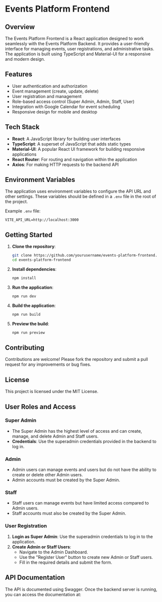# Events Platform Frontend

## Overview

The Events Platform Frontend is a React application designed to work seamlessly with the Events Platform Backend. It provides a user-friendly interface for managing events, user registrations, and administrative tasks. The application is built using TypeScript and Material-UI for a responsive and modern design.

## Features

- User authentication and authorization
- Event management (create, update, delete)
- User registration and management
- Role-based access control (Super Admin, Admin, Staff, User)
- Integration with Google Calendar for event scheduling
- Responsive design for mobile and desktop

## Tech Stack

- **React**: A JavaScript library for building user interfaces
- **TypeScript**: A superset of JavaScript that adds static types
- **Material-UI**: A popular React UI framework for building responsive applications
- **React Router**: For routing and navigation within the application
- **Axios**: For making HTTP requests to the backend API

## Environment Variables

The application uses environment variables to configure the API URL and other settings. These variables should be defined in a `.env` file in the root of the project.

Example `.env` file:

```plaintext
VITE_API_URL=http://localhost:3000
```

## Getting Started

1. **Clone the repository**:
   ```bash
   git clone https://github.com/yourusername/events-platform-frontend.git
   cd events-platform-frontend
   ```

2. **Install dependencies**:
   ```bash
   npm install
   ```

3. **Run the application**:
   ```bash
   npm run dev
   ```

4. **Build the application**:
   ```bash
   npm run build
   ```

5. **Preview the build**:
   ```bash
   npm run preview
   ```

## Contributing

Contributions are welcome! Please fork the repository and submit a pull request for any improvements or bug fixes.

## License

This project is licensed under the MIT License.

## User Roles and Access

### Super Admin

- The Super Admin has the highest level of access and can create, manage, and delete Admin and Staff users.
- **Credentials**: Use the superadmin credentials provided in the backend to log in.

### Admin

- Admin users can manage events and users but do not have the ability to create or delete other Admin users.
- Admin accounts must be created by the Super Admin.

### Staff

- Staff users can manage events but have limited access compared to Admin users.
- Staff accounts must also be created by the Super Admin.

### User Registration

1. **Login as Super Admin**: Use the superadmin credentials to log in to the application.
2. **Create Admin or Staff Users**:
   - Navigate to the Admin Dashboard.
   - Use the "Register User" button to create new Admin or Staff users.
   - Fill in the required details and submit the form.

## API Documentation

The API is documented using Swagger. Once the backend server is running, you can access the documentation at:
